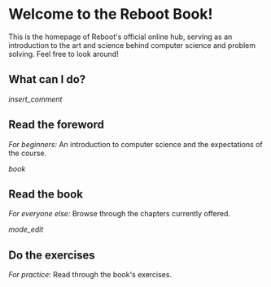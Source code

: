 # Welcome to the Reboot Book!

This is the homepage of Reboot's official online hub, serving as an introduction to the art and science behind computer science and problem solving. Feel free to look around!

## What can I do?

<div class="biglink">
    <div class="biglink-left">
        <i class="material-icons biglink-left-icon">insert_comment</i>
    </div>
    <div class="biglink-right">
        <h2 class="biglink-right-header">Read the foreword</h2>
        <p class="biglink-right-description"><em>For beginners:</em> An introduction to computer science and the expectations of the course.</p>
    </div>
</div>
<div class="biglink">
    <div class="biglink-left">
        <i class="material-icons biglink-left-icon">book</i>
    </div>
    <div class="biglink-right">
        <h2 class="biglink-right-header">Read the book</h2>
        <p class="biglink-right-description"><em>For everyone else:</em> Browse through the chapters currently offered.</p>
    </div>
</div>
<div class="biglink">
    <div class="biglink-left">
        <i class="material-icons biglink-left-icon">mode_edit</i>
    </div>
    <div class="biglink-right">
        <h2 class="biglink-right-header">Do the exercises</h2>
        <p class="biglink-right-description"><em>For practice:</em> Read through the book's exercises.</p>
    </div>
</div>
